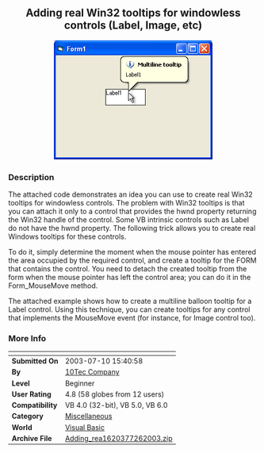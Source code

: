 ﻿<div align="center">

## Adding real Win32 tooltips for windowless controls \(Label, Image, etc\)

<img src="PIC20037261123523750.gif">
</div>

### Description

The attached code demonstrates an idea you can use to create real Win32 tooltips for windowless controls. The problem with Win32 tooltips is that you can attach it only to a control that provides the hwnd property returning the Win32 handle of the control. Some VB intrinsic controls such as Label do not have the hwnd property. The following trick allows you to create real Windows tooltips for these controls.

To do it, simply determine the moment when the mouse pointer has entered the area occupied by the required control, and create a tooltip for the FORM that contains the control. You need to detach the created tooltip from the form when the mouse pointer has left the control area; you can do it in the Form_MouseMove method.

The attached example shows how to create a multiline balloon tooltip for a Label control. Using this technique, you can create tooltips for any control that implements the MouseMove event (for instance, for Image control too).
 
### More Info
 


<span>             |<span>
---                |---
**Submitted On**   |2003-07-10 15:40:58
**By**             |[10Tec Company](https://github.com/Planet-Source-Code/PSCIndex/blob/master/ByAuthor/10tec-company.md)
**Level**          |Beginner
**User Rating**    |4.8 (58 globes from 12 users)
**Compatibility**  |VB 4\.0 \(32\-bit\), VB 5\.0, VB 6\.0
**Category**       |[Miscellaneous](https://github.com/Planet-Source-Code/PSCIndex/blob/master/ByCategory/miscellaneous__1-1.md)
**World**          |[Visual Basic](https://github.com/Planet-Source-Code/PSCIndex/blob/master/ByWorld/visual-basic.md)
**Archive File**   |[Adding\_rea1620377262003\.zip](https://github.com/Planet-Source-Code/10tec-company-adding-real-win32-tooltips-for-windowless-controls-label-image-etc__1-47179/archive/master.zip)








